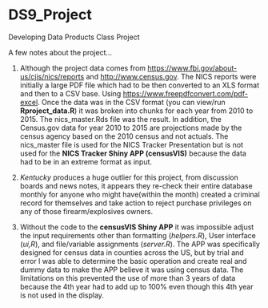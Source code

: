 # DS9_Project
Developing Data Products Class Project

A few notes about the project...

1.  Although the project data comes from 
https://www.fbi.gov/about-us/cjis/nics/reports
and http://www.census.gov.  The NICS reports were initially a large
PDF file which had to be then converted to an XLS format and then to a CSV base.  Using https://www.freepdfconvert.com/pdf-excel.  Once the data was in the CSV format (you can view/run **Rproject\_data.R**) it was broken into chunks for each year from 2010 to 2015.  The nics\_master.Rds file was the result. In addition, the Census.gov data for year 2010 to 2015 are projections made by the census agency based on the 2010 census and not actuals.  The nics\_master file is used for the NICS Tracker Presentation but is not used for the **NICS Tracker Shiny APP (censusVIS)** because the data had to be in an extreme format as input.

2.  _Kentucky_ produces a huge outlier for this project, from discussion boards and news notes, it appears they re-check their entire database monthly for anyone who might have(within the month) created a criminal record for themselves and take action to reject purchase privileges on any of those firearm/explosives owners.

3. Without the code to the **censusVIS Shiny APP** it was impossible adjust the input requirements other than formatting (_helpers.R_), User interface (_ui,R_), and file/variable assignments (_server.R_).  The APP was specifically designed for census data in counties across the US, but by trial and error I was able to determine the basic operation and create real and dummy data to make the APP believe it was using census data.  The limitations on this prevented the use of more than 3 years of data because the 4th year had to add up to 100% even though this 4th year is not used in the 
display. 
